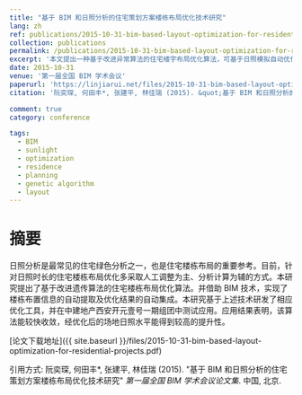 ```yaml
---
title: "基于 BIM 和日照分析的住宅策划方案楼栋布局优化技术研究"
lang: zh
ref: publications/2015-10-31-bim-based-layout-optimization-for-residential-projects
collection: publications
permalink: /publications/2015-10-31-bim-based-layout-optimization-for-residential-projects
excerpt: '本文提出一种基于改进异常算法的住宅楼宇布局优化算法，可基于日照模拟自动优化楼宇布局，算法具有收敛快、效率高的特点'
date: 2015-10-31
venue: '第一届全国 BIM 学术会议'
paperurl: 'https://linjiarui.net/files/2015-10-31-bim-based-layout-optimization-for-residential-projects.pdf'
citation: '阮奕琛, 何田丰*, 张建平, 林佳瑞 (2015). &quot;基于 BIM 和日照分析的住宅策划方案楼栋布局优化技术研究&quot; <i>第一届全国 BIM 学术会议论文集</i>. 中国, 北京.'

comment: true
category: conference

tags: 
  - BIM
  - sunlight
  - optimization
  - residence
  - planning
  - genetic algorithm
  - layout
---
```



摘要
====

日照分析是最常见的住宅绿色分析之一，也是住宅楼栋布局的重要参考。目前，针对日照时长的住宅楼栋布局优化多采取人工调整为主、分析计算为辅的方式。本研究提出了基于改进遗传算法的住宅楼栋布局优化算法。并借助 BIM 技术，实现了楼栋布置信息的自动提取及优化结果的自动集成。本研究基于上述技术研发了相应优化工具，并在中建地产西安开元壹号一期组团中测试应用。应用结果表明，该算法能较快收敛，经优化后的场地日照水平能得到较高的提升性。

[论文下载地址]({{ site.baseurl }}/files/2015-10-31-bim-based-layout-optimization-for-residential-projects.pdf)

引用方式: 阮奕琛, 何田丰*, 张建平, 林佳瑞 (2015). &quot;基于 BIM 和日照分析的住宅策划方案楼栋布局优化技术研究&quot; <i>第一届全国 BIM 学术会议论文集</i>. 中国, 北京.
